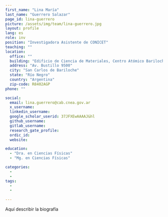 ```yaml
---
first_name: "Lina María"
last_name: "Guerrero Salazar"
page_id: lina-guerrero
picture: /assets/img/team/lina-guerrero.jpg
layout: profile
lang: es
role: inv
position: "Investigadora Asistente de CONICET"
teaching: ""
location:
  office: ""
  building: "Edificio de Ciencia de Materiales, Centro Atómico Bariloche"
  address: "Av. Bustillo 9500"
  city: "San Carlos de Bariloche"
  state: "Río Negro"
  country: "Argentina"
  zip-code: R8402AGP
phone: ""

social:
  email: lina.guerrero@cab.cnea.gov.ar
  x_username:
  linkedin_username:
  google_scholar_userid: 37JFXEwAAAAJ&hl
  github_username:
  gitlab_username:
  research_gate_profile:
  ordic_id:
  website:

education:
  - "Dra. en Ciencias Físicas"
  - "Mg. en Ciencias Físicas"

categories: 
  -
  -
tags: 
  -
  -
  
---
```



Aquí describir la biografía


